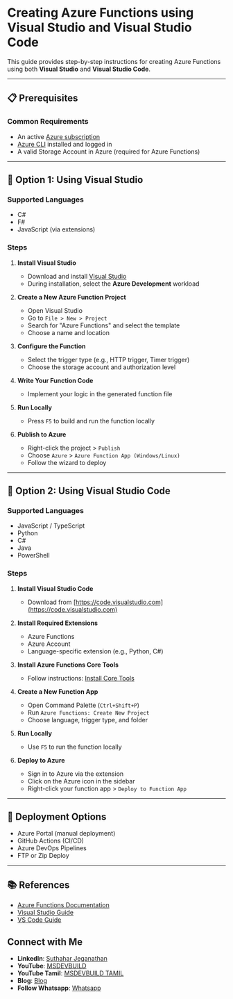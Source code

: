
# Creating Azure Functions using Visual Studio and Visual Studio Code

This guide provides step-by-step instructions for creating Azure Functions using both **Visual Studio** and **Visual Studio Code**.

---

## 📋 Prerequisites

### Common Requirements
- An active [Azure subscription](https://portal.azure.com)
- [Azure CLI](https://learn.microsoft.com/en-us/cli/azure/install-azure-cli) installed and logged in
- A valid Storage Account in Azure (required for Azure Functions)

---

## 🧰 Option 1: Using Visual Studio

### Supported Languages
- C#
- F#
- JavaScript (via extensions)

### Steps

1. **Install Visual Studio**
   - Download and install [Visual Studio](https://visualstudio.microsoft.com/)
   - During installation, select the **Azure Development** workload

2. **Create a New Azure Function Project**
   - Open Visual Studio
   - Go to `File > New > Project`
   - Search for "Azure Functions" and select the template
   - Choose a name and location

3. **Configure the Function**
   - Select the trigger type (e.g., HTTP trigger, Timer trigger)
   - Choose the storage account and authorization level

4. **Write Your Function Code**
   - Implement your logic in the generated function file

5. **Run Locally**
   - Press `F5` to build and run the function locally

6. **Publish to Azure**
   - Right-click the project > `Publish`
   - Choose `Azure` > `Azure Function App (Windows/Linux)`
   - Follow the wizard to deploy

---

## 🧰 Option 2: Using Visual Studio Code

### Supported Languages
- JavaScript / TypeScript
- Python
- C#
- Java
- PowerShell

### Steps

1. **Install Visual Studio Code**
   - Download from [https://code.visualstudio.com](https://code.visualstudio.com)

2. **Install Required Extensions**
   - Azure Functions
   - Azure Account
   - Language-specific extension (e.g., Python, C#)

3. **Install Azure Functions Core Tools**
   - Follow instructions: [Install Core Tools](https://learn.microsoft.com/en-us/azure/azure-functions/functions-run-local)

4. **Create a New Function App**
   - Open Command Palette (`Ctrl+Shift+P`)
   - Run `Azure Functions: Create New Project`
   - Choose language, trigger type, and folder

5. **Run Locally**
   - Use `F5` to run the function locally

6. **Deploy to Azure**
   - Sign in to Azure via the extension
   - Click on the Azure icon in the sidebar
   - Right-click your function app > `Deploy to Function App`

---

## 🚀 Deployment Options

- Azure Portal (manual deployment)
- GitHub Actions (CI/CD)
- Azure DevOps Pipelines
- FTP or Zip Deploy

---

## 📚 References

- [Azure Functions Documentation](https://learn.microsoft.com/en-us/azure/azure-functions/)
- [Visual Studio Guide](https://learn.microsoft.com/en-us/azure/azure-functions/functions-develop-vs)
- [VS Code Guide](https://learn.microsoft.com/en-us/azure/azure-functions/functions-develop-vs-code)

 ## Connect with Me
- **LinkedIn**: [Suthahar Jeganathan](https://www.linkedin.com/in/jssuthahar/)
- **YouTube**: [MSDEVBUILD](https://www.youtube.com/@MSDEVBUILD)
- **YouTube Tamil**: [MSDEVBUILD TAMIL](https://www.youtube.com/@MSDEVBUILDTamil)
- **Blog**: [Blog](https://www.msdevbuild.com/)
- **Follow Whatsapp**: [Whatsapp](https://www.whatsapp.com/channel/0029Va5j2rHEFeXcTlUhQB0J)
